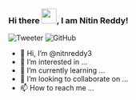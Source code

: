 ### Hi there <img src="https://raw.githubusercontent.com/MartinHeinz/MartinHeinz/master/wave.gif" width="30px">, I am Nitin Reddy!

![Tweeter](https://img.shields.io/twitter/follow/nitkr?style=social)
![GitHub](https://img.shields.io/github/followers/nitnreddy3?style=social)

- 👋 Hi, I’m @nitnreddy3
- 👀 I’m interested in ...
- 🌱 I’m currently learning ...
- 💞️ I’m looking to collaborate on ...
- 📫 How to reach me ...
